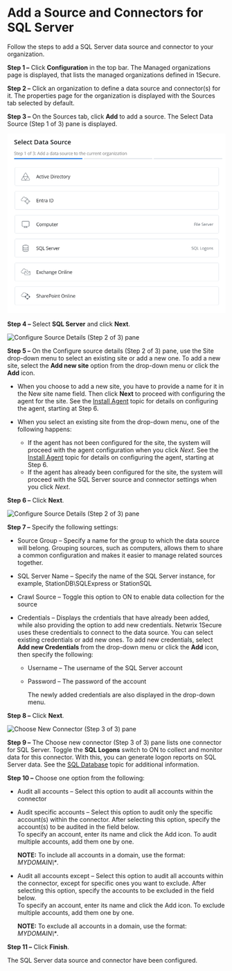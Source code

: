 # Add a Source and Connectors for SQL Server

Follow the steps to add a SQL Server data source and connector to your organization.

__Step 1 –__ Click __Configuration__ in the top bar. The Managed organizations page is displayed, that lists the managed organizations defined in 1Secure.

__Step 2 –__ Click an organization to define a data source and connector(s) for it. The properties page for the organization is displayed with the Sources tab selected by default.

__Step 3 –__ On the Sources tab, click __Add__ to add a source. The Select Data Source (Step 1 of 3) pane is displayed.

![Select Data Source (Step 1 of 3) pane](/static/img/product_docs/1secure/1secure/admin/organizations/sourcesandconnectors/addsources_exchange.png)

__Step 4 –__ Select __SQL Server__ and click __Next__.

![Configure Source Details (Step 2 of 3) pane](/static/img/product_docs/configuresourcedetails(step2-3).png)

__Step 5 –__ On the Configure source details (Step 2 of 3) pane, use the Site drop-down menu to select an existing site or add a new one. To add a new site, select the __Add new site__ option from the drop-down menu or click the __Add__ icon.

- When you choose to add a new site, you have to provide a name for it in the New site name field. Then click __Next__ to proceed with configuring the agent for the site. See the [Install Agent](/docs/product_docs/1secure/1secure/install/installagent.md) topic for details on configuring the agent, starting at Step 6.
- When you select an existing site from the drop-down menu, one of the following happens:

  - If the agent has not been configured for the site, the system will proceed with the agent configuration when you click _Next_. See the [Install Agent](/docs/product_docs/1secure/1secure/install/installagent.md) topic for details on configuring the agent, starting at Step 6.
  - If the agent has already been configured for the site, the system will proceed with the SQL Server source and connector settings when you click _Next_.

__Step 6 –__ Click __Next__.

![Configure Source Details (Step 2 of 3) pane](/static/img/product_docs/configuresourcedetails(step2-3)a.png)

__Step 7 –__ Specify the following settings:

- Source Group – Specify a name for the group to which the data source will belong. Grouping sources, such as computers, allows them to share a common configuration and makes it easier to manage related sources together.
- SQL Server Name – Specify the name of the SQL Server instance, for example, StationDB\SQLExpress or StationSQL
- Crawl Source – Toggle this option to ON to enable data collection for the source
- Credentials – Displays the crdentials that have already been added, while also providing the option to add new credentials. Netwrix 1Secure uses these credentials to connect to the data source. You can select existing credentials or add new ones. To add new credentials, select __Add new Credentials__ from the drop-down menu or click the __Add__ icon, then specify the following:

  - Username – The username of the SQL Server account
  - Password – The password of the account

    The newly added credentials are also displayed in the drop-down menu.

__Step 8 –__ Click __Next__.

![Choose New Connector (Step 3 of 3) pane](/static/img/product_docs/choosenewconnector(step3of3).png)

__Step 9 –__ The Choose new connector (Step 3 of 3) pane lists one connector for SQL Server. Toggle the __SQL Logons__ switch to ON to collect and monitor data for this connector. With this, you can generate logon reports on SQL Server data. See the [SQL Database](/docs/product_docs/1secure/1secure/admin/searchandreports/activity.md#SQL-Database) topic for additional information.

__Step 10 –__ Choose one option from the following:

- Audit all accounts – Select this option to audit all accounts within the connector
- Audit specific accounts – Select this option to audit only the specific account(s) within the connector. After selecting this option, specify the account(s) to be audited in the field below.  
  To specify an account, enter its name and click the Add icon. To audit multiple accounts, add them one by one.

  __NOTE:__ To include all accounts in a domain, use the format: _MYDOMAIN\\*_.
- Audit all accounts except – Select this option to audit all accounts within the connector, except for specific ones you want to exclude. After selecting this option, specify the accounts to be excluded in the field below.  
  To specify an account, enter its name and click the Add icon. To exclude multiple accounts, add them one by one.

  __NOTE:__ To exclude all accounts in a domain, use the format: _MYDOMAIN\\*_.

__Step 11 –__ Click __Finish__.

The SQL Server data source and connector have been configured.
